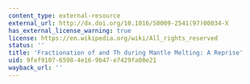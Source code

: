 ```yaml
---
content_type: external-resource
external_url: http://dx.doi.org/10.1016/S0009-2541(97)00034-X
has_external_license_warning: true
license: https://en.wikipedia.org/wiki/All_rights_reserved
status: ''
title: 'Fractionation of and Th during Mantle Melting: A Reprise'
uid: 9fef9107-6598-4e16-9b47-e7429fa08e21
wayback_url: ''
---
```

